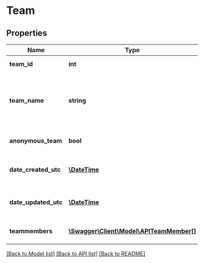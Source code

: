 # Team

## Properties
Name | Type | Description | Notes
------------ | ------------- | ------------- | -------------
**team_id** | **int** | Unique ID for the Team record | [optional] 
**team_name** | **string** | Name of the Team, this field is required when creating a Team with ANONYMOUS_TEAM set to \&quot;false\&quot; | [optional] 
**anonymous_team** | **bool** | True, if this Team should not appear in the web UI | [optional] 
**date_created_utc** | [**\DateTime**](\DateTime.md) | Date and time Team record created, as Coorindated Universal Time | [optional] 
**date_updated_utc** | [**\DateTime**](\DateTime.md) | Date and time Team record updated, as Coordinated Universal Time | [optional] 
**teammembers** | [**\Swagger\Client\Model\APITeamMember[]**](APITeamMember.md) | Set of Team Members attached to the Team | [optional] 

[[Back to Model list]](../README.md#documentation-for-models) [[Back to API list]](../README.md#documentation-for-api-endpoints) [[Back to README]](../README.md)


